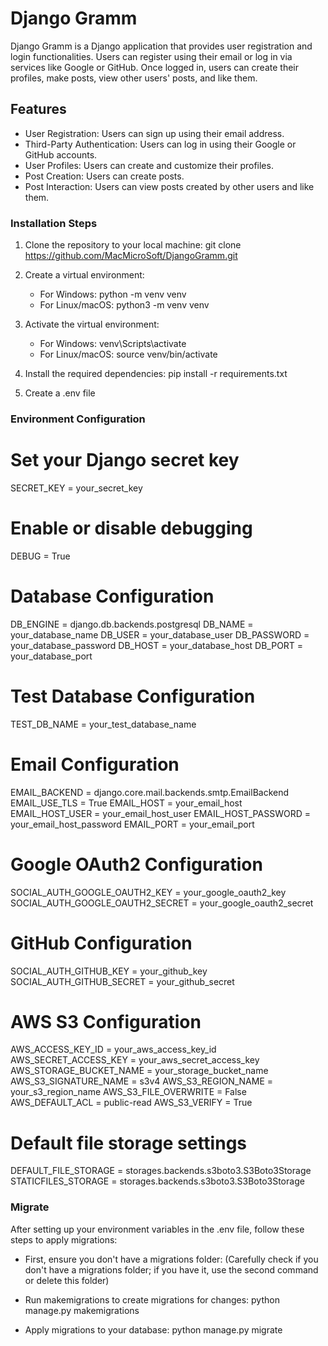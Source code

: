 # Django Gramm

Django Gramm is a Django application that provides user registration and login functionalities. Users can register using their email or log in via services like Google or GitHub. Once logged in, users can create their profiles, make posts, view other users' posts, and like them.

## Features

- User Registration: Users can sign up using their email address.
- Third-Party Authentication: Users can log in using their Google or GitHub accounts.
- User Profiles: Users can create and customize their profiles.
- Post Creation: Users can create posts.
- Post Interaction: Users can view posts created by other users and like them.

### Installation Steps ###

1. Clone the repository to your local machine:
   git clone https://github.com/MacMicroSoft/DjangoGramm.git

2. Create a virtual environment:
   - For Windows:
     python -m venv venv
   - For Linux/macOS:
     python3 -m venv venv

3. Activate the virtual environment:
   - For Windows:
     venv\Scripts\activate
   - For Linux/macOS:
     source venv/bin/activate

4. Install the required dependencies:
   pip install -r requirements.txt

5. Create a .env file


### Environment Configuration ###

# Set your Django secret key
SECRET_KEY = your_secret_key

# Enable or disable debugging
DEBUG = True

# Database Configuration
DB_ENGINE = django.db.backends.postgresql
DB_NAME = your_database_name
DB_USER = your_database_user
DB_PASSWORD = your_database_password
DB_HOST = your_database_host
DB_PORT = your_database_port

# Test Database Configuration
TEST_DB_NAME = your_test_database_name

# Email Configuration
EMAIL_BACKEND = django.core.mail.backends.smtp.EmailBackend
EMAIL_USE_TLS = True
EMAIL_HOST = your_email_host
EMAIL_HOST_USER = your_email_host_user
EMAIL_HOST_PASSWORD = your_email_host_password
EMAIL_PORT = your_email_port

# Google OAuth2 Configuration
SOCIAL_AUTH_GOOGLE_OAUTH2_KEY = your_google_oauth2_key
SOCIAL_AUTH_GOOGLE_OAUTH2_SECRET = your_google_oauth2_secret

# GitHub Configuration
SOCIAL_AUTH_GITHUB_KEY = your_github_key
SOCIAL_AUTH_GITHUB_SECRET = your_github_secret

# AWS S3 Configuration
AWS_ACCESS_KEY_ID = your_aws_access_key_id
AWS_SECRET_ACCESS_KEY = your_aws_secret_access_key
AWS_STORAGE_BUCKET_NAME = your_storage_bucket_name
AWS_S3_SIGNATURE_NAME = s3v4
AWS_S3_REGION_NAME = your_s3_region_name
AWS_S3_FILE_OVERWRITE = False
AWS_DEFAULT_ACL = public-read
AWS_S3_VERIFY = True

# Default file storage settings
DEFAULT_FILE_STORAGE = storages.backends.s3boto3.S3Boto3Storage
STATICFILES_STORAGE = storages.backends.s3boto3.S3Boto3Storage

### Migrate ###

After setting up your environment variables in the .env file, follow these steps to apply migrations:

- First, ensure you don't have a migrations folder:
  (Carefully check if you don't have a migrations folder; if you have it, use the second command or delete this folder)

- Run makemigrations to create migrations for changes:
  python manage.py makemigrations

- Apply migrations to your database:
  python manage.py migrate
